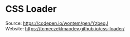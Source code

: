 # CSS Loader

Source: https://codepen.io/wontem/pen/YzbegJ    
Website: https://tomeczeklmaodev.github.io/css-loader/
